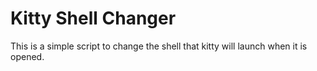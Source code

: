 # Kitty Shell Changer

This is a simple script to change the shell that kitty will launch when it is opened.

